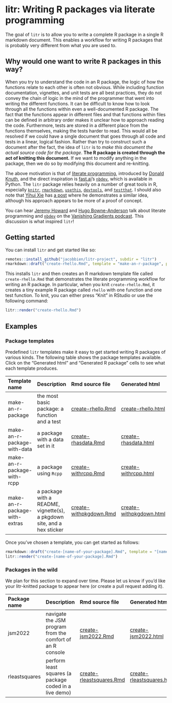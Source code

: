 
<!-- README.md is generated from README.Rmd. Please edit that file -->

# litr: Writing R packages via literate programming

<!-- badges: start -->
<!-- badges: end -->

The goal of `litr` is to allow you to write a complete R package in a
single R markdown document. This enables a workflow for writing R
packages that is probably very different from what you are used to.

## Why would one want to write R packages in this way?

When you try to understand the code in an R package, the logic of how
the functions relate to each other is often not obvious. While including
function documentation, vignettes, and unit tests are all best
practices, they do not convey the chain of logic in the mind of the
programmer that went into writing the different functions. It can be
difficult to know how to look through all the functions within even a
well-documented R package. The fact that the functions appear in
different files and that functions within files can be defined in
arbitrary order makes it unclear how to approach reading the code.
Furthermore, tests are stored in a different place from the functions
themselves, making the tests harder to read. This would all be resolved
if we could have a single document that goes through all code and tests
in a linear, logical fashion. Rather than try to construct such a
document after the fact, the idea of `litr` is to *make this document
the actual source code for the package*. **The R package is created
through the act of knitting this document.** If we want to modify
anything in the package, then we do so by modifying this document and
re-knitting.

The above motivation is that of [literate
programming](https://en.wikipedia.org/wiki/Literate_programming),
introduced by [Donald
Knuth](https://www-cs-faculty.stanford.edu/~knuth/), and the direct
inspiration is [fast.ai](https://www.fast.ai/about/)’s
[`nbdev`](https://nbdev.fast.ai/), which is available in Python. The
`litr` package relies heavily on a number of great tools in R,
especially [`knitr`](https://yihui.org/knitr/),
[`rmarkdown`](https://rmarkdown.rstudio.com/docs/index.html),
[`usethis`](https://usethis.r-lib.org/),
[`devtools`](https://devtools.r-lib.org/), and
[`testthat`](https://testthat.r-lib.org/). I should also note that
[Yihui Xie](https://yihui.org/en/) has [a post](https://yihui.org/rlp/)
where he demonstrates a similar idea, although his approach appears to
be more of a proof of concept.

You can hear [Jeremy Howard](https://www.fast.ai/about/#jeremy) and
[Hugo Bowne-Anderson](https://hugobowne.github.io/) talk about literate
programming and [`nbdev`](https://nbdev.fast.ai/) on the [Vanishing
Gradients podcast](https://vanishinggradients.fireside.fm/2). This
discussion is what inspired `litr`!

## Getting started

You can install `litr` and get started like so:

``` r
remotes::install_github("jacobbien/litr-project", subdir = "litr")
rmarkdown::draft("create-rhello.Rmd", template = "make-an-r-package", package = "litr")
```

This installs `litr` and then creates an R markdown template file called
`create-rhello.Rmd` that demonstrates the literate programming workflow
for writing an R package. In particular, when you knit
`create-rhello.Rmd`, it creates a tiny example R package called `rhello`
with one function and one test function. To knit, you can either press
“Knit” in RStudio or use the following command:

``` r
litr::render("create-rhello.Rmd")
```

## Examples

### Package templates

Predefined `litr` templates make it easy to get started writing R
packages of various kinds. The following table shows the package
templates available. Click on the “Generated html” and “Generated R
package” cells to see what each template produces.

| Template name                 | Description                                                             | Rmd source file                                                                                                                             | Generated html                                                                                                                                                               | Generated R package                                                                                                    |
|:------------------------------|:------------------------------------------------------------------------|:--------------------------------------------------------------------------------------------------------------------------------------------|:-----------------------------------------------------------------------------------------------------------------------------------------------------------------------------|:-----------------------------------------------------------------------------------------------------------------------|
| make-an-r-package             | the most basic package: a function and a test                           | [create-rhello.Rmd](https://github.com/jacobbien/litr-project/blob/main/examples/make-an-r-package/create-rhello.Rmd)                       | [create-rhello.html](https://htmlpreview.github.io/?https://github.com/jacobbien/litr-project/blob/main/examples/make-an-r-package/create-rhello.html)                       | [rhello/](https://github.com/jacobbien/litr-project/blob/main/examples/make-an-r-package/rhello)                       |
| make-an-r-package-with-data   | a package with a data set in it                                         | [create-rhasdata.Rmd](https://github.com/jacobbien/litr-project/blob/main/examples/make-an-r-package-with-data/create-rhasdata.Rmd)         | [create-rhasdata.html](https://htmlpreview.github.io/?https://github.com/jacobbien/litr-project/blob/main/examples/make-an-r-package-with-data/create-rhasdata.html)         | [rhasdata/](https://github.com/jacobbien/litr-project/blob/main/examples/make-an-r-package-with-data/rhasdata)         |
| make-an-r-package-with-rcpp   | a package using `Rcpp`                                                  | [create-withrcpp.Rmd](https://github.com/jacobbien/litr-project/blob/main/examples/make-an-r-package-with-rcpp/create-withrcpp.Rmd)         | [create-withrcpp.html](https://htmlpreview.github.io/?https://github.com/jacobbien/litr-project/blob/main/examples/make-an-r-package-with-rcpp/create-withrcpp.html)         | [withrcpp/](https://github.com/jacobbien/litr-project/blob/main/examples/make-an-r-package-with-rcpp/withrcpp)         |
| make-an-r-package-with-extras | a package with a README, vignette(s), a pkgdown site, and a hex sticker | [create-withpkgdown.Rmd](https://github.com/jacobbien/litr-project/blob/main/examples/make-an-r-package-with-extras/create-withpkgdown.Rmd) | [create-withpkgdown.html](https://htmlpreview.github.io/?https://github.com/jacobbien/litr-project/blob/main/examples/make-an-r-package-with-extras/create-withpkgdown.html) | [withpkgdown/](https://github.com/jacobbien/litr-project/blob/main/examples/make-an-r-package-with-extras/withpkgdown) |

Once you’ve chosen a template, you can get started as follows:

``` r
rmarkdown::draft("create-[name-of-your-package].Rmd", template = "[name-of-template]", package = "litr")
litr::render("create-[name-of-your-package].Rmd")
```

### Packages in the wild

We plan for this section to expand over time. Please let us know if
you’d like your litr-knitted package to appear here (or create a pull
request adding it).

| Package name  | Description                                               | Rmd source file                                                                                                   | Generated html                                                                                                                                     | Generated R package                                                                          |
|:--------------|:----------------------------------------------------------|:------------------------------------------------------------------------------------------------------------------|:---------------------------------------------------------------------------------------------------------------------------------------------------|:---------------------------------------------------------------------------------------------|
| jsm2022       | navigate the JSM program from the comfort of an R console | [create-jsm2022.Rmd](https://github.com/jacobbien/jsm2022-project/blob/main/create-jsm2022.Rmd)                   | [create-jsm2022.html](https://htmlpreview.github.io/?https://github.com/jacobbien/jsm2022-project/blob/main/create-jsm2022.html)                   | [jsm2022/](https://github.com/jacobbien/jsm2022-project/blob/main/jsm2022)                   |
| rleastsquares | perform least squares (a package coded in a live demo)    | [create-rleastsquares.Rmd](https://github.com/jacobbien/rleastsquares-project/blob/main/create-rleastsquares.Rmd) | [create-rleastsquares.html](https://htmlpreview.github.io/?https://github.com/jacobbien/rleastsquares-project/blob/main/create-rleastsquares.html) | [rleastsquares/](https://github.com/jacobbien/rleastsquares-project/blob/main/rleastsquares) |
